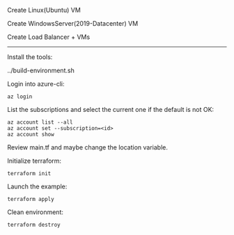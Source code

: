 Create Linux(Ubuntu) VM

Create WindowsServer(2019-Datacenter) VM 

Create Load Balancer + VMs

----------
Install the tools:

../build-environment.sh

Login into azure-cli:
```
az login
```
List the subscriptions and select the current one if the default is not OK:
```
az account list --all
az account set --subscription=<id>
az account show
```
Review main.tf and maybe change the location variable.

Initialize terraform:
```
terraform init
```
Launch the example:
```
terraform apply
```

Clean environment:
```
terraform destroy
```
